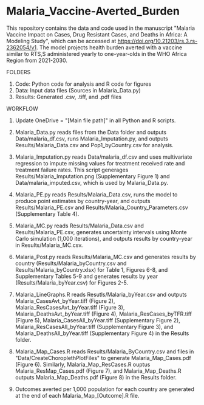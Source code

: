 # Malaria_Vaccine-Averted_Burden

This repository contains the data and code used in the manuscript "Malaria Vaccine Impact on Cases, Drug Resistant Cases, and Deaths in Africa: A Modeling Study", which can be accessed at https://doi.org/10.21203/rs.3.rs-2362054/v1. The model projects health burden averted with a vaccine similar to RTS,S administered yearly to one-year-olds in the WHO Africa Region from 2021-2030. 

FOLDERS
1. Code: Python code for analysis and R code for figures 
2. Data: Input data files (Sources in Malaria_Data.py)
3. Results: Generated .csv, .tiff, and .pdf files

WORKFLOW
1. Update OneDrive = "[Main file path]" in all Python and R scripts.

2. Malaria_Data.py reads files from the Data folder and outputs Data/malaria_df.csv, runs Malaria_Imputation.py, and outputs Results/Malaria_Data.csv and Pop1_byCountry.csv for analysis.

3. Malaria_Imputation.py reads Data/malaria_df.csv and uses multivariate regression to impute missing values for treatment received rate and treatment failure rates. This script generages Results/Malaria_Imputation.png (Supplementary Figure 1) and Data/malaria_imputed.csv, which is used by Malaria_Data.py.

4. Malaria_PE.py reads Results/Malaria_Data.csv, runs the model to produce point estimates by country-year, and outputs Results/Malaria_PE.csv and Results/Malaria_Country_Parameters.csv (Supplementary Table 4).

5. Malaria_MC.py reads Results/Malaria_Data.csv and Results/Malaria_PE.csv, generates uncertainty intervals using Monte Carlo simulation (1,000 iterations), and outputs results by country-year in Results/Malaria_MC.csv.

6. Malaria_Post.py reads Results/Malaria_MC.csv and generates results by country (Results/Malaria_byCountry.csv and Results/Malaria_byCountry.xlsx) for Table 1, Figures 6-8, and Supplementary Tables 5-9 and generates results by year (Results/Malaria_byYear.csv) for Figures 2-5.

7. Malaria_LineGraphs.R reads Resutls/Malaria_byYear.csv and outputs Malaria_CasesAvt_byYear.tiff (Figure 2), Malaria_ResCasesAvt_byYear.tiff (Figure 3), Malaria_DeathsAvt_byYear.tiff (Figure 4), Malaria_ResCases_byTFR.tiff (Figure 5), Malaria_CasesAll_byYear.tiff (Supplementary Figure 2), Malaria_ResCasesAll_byYear.tiff (Supplementary Figure 3), and Malaria_DeathsAll_byYear.tiff (Supplementary Figure 4) in the Results folder.

8. Malaria_Map_Cases.R reads Results/Malaria_ByCountry.csv and files in "Data/CreateChoroplethPlotFiles" to generate Malaria_Map_Cases.pdf (Figure 6). Similarly, Malaria_Map_ResCases.R ouptus Malaria_ResMap_Cases.pdf (Figure 7), and Malaria_Map_Deaths.R outputs Malaria_Map_Deaths.pdf (Figure 8) in the Results folder.

9. Outcomes averted per 1,000 population for each country are generated at the end of each Malaria_Map_[Outcome].R file. 
